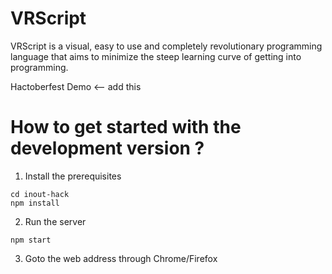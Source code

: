 # VRScript

VRScript is a visual, easy to use and completely revolutionary programming language that aims to minimize the steep learning curve of getting into programming.

Hactoberfest Demo <-- add this 


# How to get started with the development version ?

1. Install the prerequisites

```git clone https://github.com/satyamtg/inout-hack.git
cd inout-hack
npm install
```

2. Run the server

`npm start`

3. Goto the web address through Chrome/Firefox
